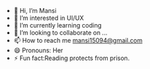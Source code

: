 - 👋 Hi, I’m Mansi
- 👀 I’m interested in UI/UX
- 🌱 I’m currently learning coding
- 💞️ I’m looking to collaborate on ...
- 📫 How to reach me mansi15094@gmail.com
- 😄 Pronouns: Her
- ⚡ Fun fact:Reading protects from prison.

<!---
Mansiiiiiiiiiiiiiiiii/Mansiiiiiiiiiiiiiiiii is a ✨ special ✨ repository because its `README.md` (this file) appears on your GitHub profile.
You can click the Preview link to take a look at your changes.
--->
